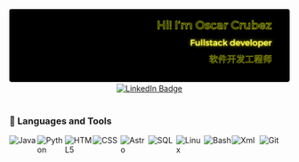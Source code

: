 <div align="center">
  <img src="https://raw.githubusercontent.com/oscarcrubez/Profile-Readme-Images/main/v.3%20Copia%20de%20banner%20github%20(1000%20x%20350%20px)%20(1000%20x%20260%20px).gif?token=GHSAT0AAAAAACM3X4ETDNCRMRLQNJUACLFSZO3TRBQ" alt="Texto alternativo"/>
</div>

<div id="header" align="center">
  <div id="badges">
  <a href="your-linkedin-URL">
    <img src="https://img.shields.io/badge/LinkedIn-blue?style=for-the-badge&logo=linkedin&logoColor=white" alt="LinkedIn Badge"/>
  </a>
</div>
  <img src="https://komarev.com/ghpvc/?username=oscarcrubez&style=flat-square&color=blue" alt=""/>
</div>

 ### 🧰 Languages and Tools
<img align="left" alt="Java" width="50px" src="https://cdn.jsdelivr.net/gh/devicons/devicon/icons/java/java-original.svg" />
<img align="left" alt="Python" width="50px" src="https://cdn.jsdelivr.net/gh/devicons/devicon@latest/icons/python/python-original.svg" />
<img align="left" alt="HTML5" width="50px" src="https://cdn.jsdelivr.net/gh/devicons/devicon@latest/icons/html5/html5-original.svg" />
<img align="left" alt="CSS" width="50px" src="https://cdn.jsdelivr.net/gh/devicons/devicon@latest/icons/css3/css3-original.svg" />
<img align="left" alt="Astro" width="50px" src="https://cdn.jsdelivr.net/gh/devicons/devicon@latest/icons/astro/astro-original.svg" />
<img align="left" alt="SQL" width="50px" src="https://cdn.jsdelivr.net/gh/devicons/devicon@latest/icons/azuresqldatabase/azuresqldatabase-original.svg" />
<img align="left" alt="Linux" width="50px" src="https://cdn.jsdelivr.net/gh/devicons/devicon@latest/icons/linux/linux-original.svg" />
<img align="left" alt="Bash" width="50px" src="https://cdn.jsdelivr.net/gh/devicons/devicon@latest/icons/bash/bash-original.svg" />
<img align="left" alt="Xml" width="50px" src="https://cdn.jsdelivr.net/gh/devicons/devicon@latest/icons/xml/xml-original.svg" />
<img align="left" alt="Git" width="50px" src="https://cdn.jsdelivr.net/gh/devicons/devicon@latest/icons/git/git-original.svg" />
<br />
<br />

#

<!--
**oscarcrubez/oscarcrubez** is a ✨ _special_ ✨ repository because its `README.md` (this file) appears on your GitHub profile.

Here are some ideas to get you started:

- 🔭 I’m currently working on ...
- 🌱 I’m currently learning ...
- 👯 I’m looking to collaborate on ...
- 🤔 I’m looking for help with ...
- 💬 Ask me about ...
- 📫 How to reach me: ...
- 😄 Pronouns: ...
- ⚡ Fun fact: ...
-->
